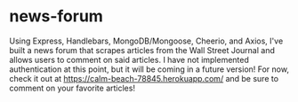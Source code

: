 # news-forum
Using Express, Handlebars, MongoDB/Mongoose, Cheerio, and Axios, I've built a news forum that scrapes articles from the Wall Street Journal and allows users to comment on said articles. I have not implemented authentication at this point, but it will be coming in a future version! For now, check it out at https://calm-beach-78845.herokuapp.com/ and be sure to comment on your favorite articles!

